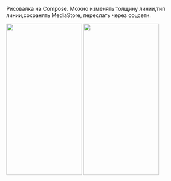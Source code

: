 Рисовалка на Compose. 
Можно изменять толщину линии,тип линии,сохранять MediaStore, переслать через соцсети.

<img src="https://github.com/user-attachments/assets/69a815c9-1967-4ece-ad61-1e06ffd74789" width="200" height="400">
<img src="https://github.com/user-attachments/assets/b8d5c7a0-8f8b-4c0a-8c67-78f1d0af58ed" width="200" height="400">

